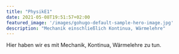 ```yaml
---
title: "PhysikE1"
date: 2021-05-08T19:51:57+02:00
featured_image: '/images/gohugo-default-sample-hero-image.jpg'
description: "Mechanik einschließlich Kontinua, Wärmelehre"
---
```

Hier haben wir es mit Mechanik, Kontinua, Wärmelehre zu tun.
